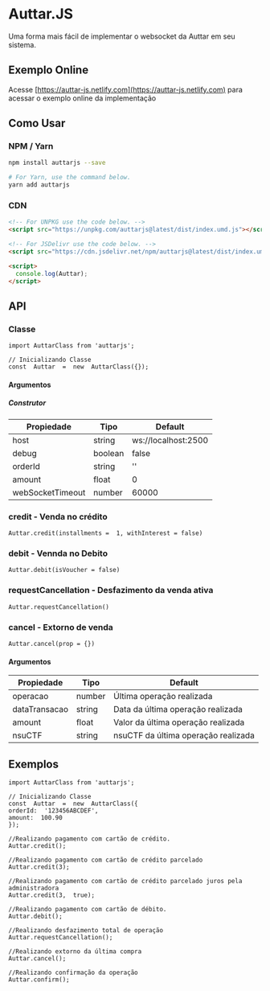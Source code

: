 
# Auttar.JS
Uma forma mais fácil de implementar o websocket da Auttar em seu sistema.

## Exemplo Online

Acesse [https://auttar-js.netlify.com](https://auttar-js.netlify.com) para acessar o exemplo online da implementação

## Como Usar
### NPM / Yarn
```sh
npm install auttarjs --save

# For Yarn, use the command below.
yarn add auttarjs
```

### CDN

```html
<!-- For UNPKG use the code below. -->
<script src="https://unpkg.com/auttarjs@latest/dist/index.umd.js"></script>

<!-- For JSDelivr use the code below. -->
<script src="https://cdn.jsdelivr.net/npm/auttarjs@latest/dist/index.umd.js"></script>

<script>
  console.log(Auttar);
</script>
```

## API

### Classe
```JS
import AuttarClass from 'auttarjs';

// Inicializando Classe
const  Auttar  =  new  AuttarClass({});
```

#### Argumentos
##### Construtor
|Propiedade|Tipo|Default|
|--|--|--|
| host | string | ws://localhost:2500
| debug | boolean | false
| orderId | string | ''
| amount | float | 0
| webSocketTimeout | number | 60000

### credit - Venda no crédito
```JS
Auttar.credit(installments =  1, withInterest = false)
```

### debit - Vennda no Debito
```JS
Auttar.debit(isVoucher = false)
```

### requestCancellation - Desfazimento da venda ativa
```JS
Auttar.requestCancellation()
```

### cancel - Extorno de venda
```JS
Auttar.cancel(prop = {})
```
#### Argumentos
|Propiedade|Tipo|Default|
|--|--|--|
| operacao | number | Última operação realizada
| dataTransacao | string | Data da última operação realizada
| amount | float | Valor da última operação realizada
| nsuCTF | string | nsuCTF da última operação realizada

## Exemplos
```JS
import AuttarClass from 'auttarjs';

// Inicializando Classe
const  Auttar  =  new  AuttarClass({
orderId:  '123456ABCDEF',
amount:  100.90
});

//Realizando pagamento com cartão de crédito.
Auttar.credit();

//Realizando pagamento com cartão de crédito parcelado
Auttar.credit(3);

//Realizando pagamento com cartão de crédito parcelado juros pela administradora
Auttar.credit(3,  true);

//Realizando pagamento com cartão de débito.
Auttar.debit();

//Realizando desfazimento total de operação
Auttar.requestCancellation();

//Realizando extorno da última compra
Auttar.cancel();

//Realizando confirmação da operação
Auttar.confirm();

```
